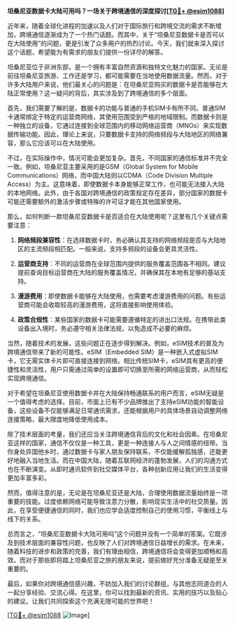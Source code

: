 **坦桑尼亚数据卡大陆可用吗？一场关于跨境通信的深度探讨[[TG💪+ @esim1088](https://t.me/s/esim1088)]**

近年来，随着全球化进程的加速以及人们对于国际旅行和跨境交流的需求不断增加，跨境通信逐渐成为了一个热门话题。而其中，关于“坦桑尼亚数据卡是否可以在大陆使用”的问题，更是引发了众多用户的热烈讨论。今天，我们就来深入探讨这个话题，希望能为有需求的朋友们提供一份详尽的解答。

坦桑尼亚位于非洲东部，是一个拥有丰富自然资源和独特文化魅力的国家。无论是前往坦桑尼亚旅游、工作还是学习，都可能需要在当地使用数据流量。然而，对于许多大陆用户来说，他们最关心的问题是：在坦桑尼亚购买的数据卡是否能够在大陆正常使用？这一疑问的背后，其实涉及到了跨境通信的多个层面。

首先，我们需要了解的是，数据卡的功能与普通的手机SIM卡有所不同。普通SIM卡通常绑定于特定的运营商网络，其使用范围受到严格的地域限制。而数据卡则是一种独立的设备，它通过连接到全球范围内的移动网络运营商（MNOs）来实现数据传输功能。因此，理论上来说，只要数据卡支持的网络频段与大陆地区的网络兼容，那么它应该可以在大陆使用。

不过，在实际操作中，情况可能会更加复杂。首先，不同国家的通信标准并不完全一致。例如，坦桑尼亚主要采用的是GSM（Global System for Mobile Communications）网络，而中国大陆则以CDMA（Code Division Multiple Access）为主。这意味着，即使数据卡本身能够正常工作，也可能无法接入大陆的本地网络。此外，由于各国对跨境通信的政策规定存在差异，部分国家的数据卡可能还需要额外的激活步骤或特殊的许可证才能在其他国家使用。

那么，如何判断一款坦桑尼亚数据卡是否适合在大陆使用呢？这里有几个关键点需要注意：

1. **网络频段兼容性**：在选择数据卡时，务必确认其支持的网络频段是否与大陆地区的主流频段相匹配。一般来说，支持多频段的设备会更具灵活性。
   
2. **运营商支持**：不同的运营商在全球范围内提供的服务覆盖范围各不相同。建议提前查询目标运营商在大陆的服务覆盖情况，并确保其在本地有足够的基站支持。

3. **漫游费用**：即使数据卡能够在大陆使用，也需要考虑漫游费用的问题。有些运营商可能会收取较高的漫游费用，这将直接影响使用体验。

4. **政策合规性**：某些国家的数据卡可能需要遵循特定的进出口法规。在携带此类设备出入境时，务必遵守相关法律法规，以免造成不必要的麻烦。

当然，随着技术的发展，这些问题正在逐步得到解决。例如，eSIM技术的普及为跨境通信带来了新的可能性。eSIM（Embedded SIM）是一种嵌入式虚拟SIM卡，它无需实体卡片即可直接连接到网络。相比传统SIM卡，eSIM具有更高的便捷性和灵活性，用户只需通过简单的设置即可切换至所需的网络运营商，从而轻松实现跨境通信。

对于希望在坦桑尼亚使用数据卡并在大陆保持畅通联系的用户而言，eSIM无疑是一个值得考虑的选择。目前，市面上已有不少品牌推出了支持eSIM功能的智能设备，这些设备不仅能够满足日常通讯需求，还能根据用户的具体场景自动调整网络连接策略，最大限度地降低使用成本。

除了技术层面的考量，我们还应当关注跨境通信背后的文化和社会因素。在坦桑尼亚这样的国家，通信不仅仅是一种工具，更是一种连接人与人之间情感的纽带。当你身处异国他乡时，通过数据卡与家人朋友保持联系，不仅能缓解孤独感，还能更好地融入当地生活。而在中国大陆，随着互联网经济的蓬勃发展，人们的沟通方式也在不断演变。从即时通讯软件到社交媒体平台，各种创新应用让我们的生活变得更加丰富多彩。

然而，值得注意的是，无论是在坦桑尼亚还是大陆，合理使用数据流量始终是一项重要的技能。过度依赖网络可能导致注意力分散，影响现实生活中的社交质量。因此，在享受便捷通信的同时，我们也应学会适度控制自己的使用习惯，平衡线上与线下的关系。

总而言之，“坦桑尼亚数据卡大陆可用吗”这个问题并没有一个简单的答案。它既涉及到技术层面的兼容性问题，也反映了人们对跨境通信日益增长的需求。在未来，随着科技的进步和政策的完善，我们有理由相信，跨境通信将会变得更加顺畅和高效。而对于那些即将踏上坦桑尼亚之旅的朋友来说，提前做好充分准备无疑是至关重要的。

最后，如果你对跨境通信感兴趣，不妨加入我们的讨论群组，与其他志同道合的人一起分享经验、交流心得。在这里，你可以找到最新的资讯、实用的技巧以及贴心的建议。让我们共同探索这个充满无限可能的世界吧！

[[TG💪+ @esim1088](https://t.me/s/esim1088) ![Image](https://i.postimg.cc/4NQfJmqS/Snipaste-2025-05-13-00-14-12.png)]
